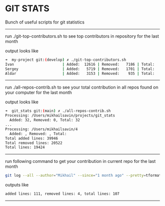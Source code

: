 # GIT STATS

Bunch of useful scripts for git statistics

---
run ./git-top-contributors.sh to see top contributors in repository for the last month 

output looks like

```bash
➜  my-project git:(develop) ✗ ./git-top-contributors.sh
Ivan                      | Added:  12616 | Removed:   7186 | Total:   5430
Sergey                    | Added:   5719 | Removed:   1701 | Total:   4018
Aldar                     | Added:   3153 | Removed:    935 | Total:   2218
```
---

run ./all-repos-contrib.sh to see your total contribution in all repos found on your computer for the last month

output looks like

```bash
➜  git_stats git:(main) ✗ ./all-repos-contrib.sh   
Processing: /Users/mikhailsavin/projects/git_stats
  Added: 32, Removed: 0, Total: 32
...
Processing: /Users/mikhailsavin/4
  Added: , Removed: , Total: 
Total added lines: 39946
Total removed lines: 20522
Total lines: 19424

```
---

run following command to get your contribution in current repo for the last month

```bash
git log --all --author="Mikhail" --since="1 month ago" --pretty=tformat: --numstat | awk '{ add += $1; subs += $2; loc += $1 - $2 } END { printf "added lines: %s, removed lines: %s, total lines: %s\n", add, subs, loc }'
```

outputs like 
```bash
added lines: 111, removed lines: 4, total lines: 107
```
---